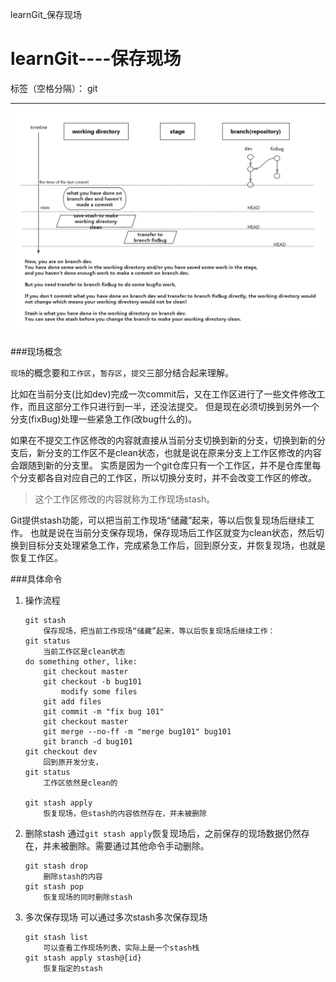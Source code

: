 ﻿learnGit_保存现场

# learnGit----保存现场

标签（空格分隔）： git

---
![git_stash][1]

###现场概念

`现场`的概念要和`工作区`，`暂存区`，`提交`三部分结合起来理解。

比如在当前分支(比如dev)完成一次commit后，又在工作区进行了一些文件修改工作，而且这部分工作只进行到一半，还没法提交。
但是现在必须切换到另外一个分支(fixBug)处理一些紧急工作(改bug什么的)。


如果在不提交工作区修改的内容就直接从当前分支切换到新的分支，切换到新的分支后，新分支的工作区不是clean状态，也就是说在原来分支上工作区修改的内容会跟随到新的分支里。
实质是因为一个git仓库只有一个工作区，并不是仓库里每个分支都各自对应自己的工作区，所以切换分支时，并不会改变工作区的修改。

> 这个工作区修改的内容就称为工作现场stash。

Git提供stash功能，可以把当前工作现场“储藏”起来，等以后恢复现场后继续工作。
也就是说在当前分支保存现场，保存现场后工作区就变为clean状态，然后切换到目标分支处理紧急工作，完成紧急工作后，回到原分支，并恢复现场，也就是恢复工作区。

###具体命令

1. 操作流程
    ```
    git stash
    	保存现场，把当前工作现场“储藏”起来，等以后恢复现场后继续工作：
    git status
    	当前工作区是clean状态
    do something other, like:
    	git checkout master
    	git checkout -b bug101
    		modify some files
    	git add files
    	git commit -m "fix bug 101"
    	git checkout master
    	git merge --no-ff -m "merge bug101" bug101
    	git branch -d bug101
    git checkout dev
    	回到原开发分支，
    git status
        工作区依然是clean的
    
    git stash apply
    	恢复现场，但stash的内容依然存在，并未被删除
    ```
2. 删除stash
通过`git stash apply`恢复现场后，之前保存的现场数据仍然存在，并未被删除。需要通过其他命令手动删除。
    ```
    git stash drop
        删除stash的内容
    git stash pop
    	恢复现场的同时删除stash
    ```

3. 多次保存现场
    可以通过多次stash多次保存现场
    ```
    git stash list
    	可以查看工作现场列表，实际上是一个stash栈
    git stash apply stash@{id}
    	恢复指定的stash
    ```
    


  [1]: https://raw.githubusercontent.com/lactic-h/learnGit/master/pictures/git_stash.png